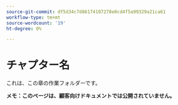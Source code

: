 ```yaml
---
source-git-commit: df5d34c7d86174107278e0cd4f5a99329a21ca61
workflow-type: tm+mt
source-wordcount: '19'
ht-degree: 0%

---
```

# チャプター名

これは、この章の作業フォルダーです。

**メモ：このページは、顧客向けドキュメントでは公開されていません。**
